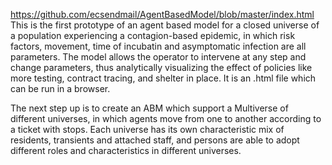 https://github.com/ecsendmail/AgentBasedModel/blob/master/index.html
This is the first prototype of an agent based model for a closed universe of a population experiencing a contagion-based epidemic, in which risk factors, movement, time of incubatin and asymptomatic infection are all parameters. The model allows the operator to intervene at any step and change parameters, thus analytically visualizing the effect of policies like more testing, contract tracing, and shelter in place. It is an .html file which can be run in a browser.

The next step up is to create an ABM which support a Multiverse of different universes, in which agents move from one to another according to a ticket with stops. Each universe has its own characteristic mix of residents, transients and attached staff, and persons are able to adopt different roles and characteristics in different universes.
